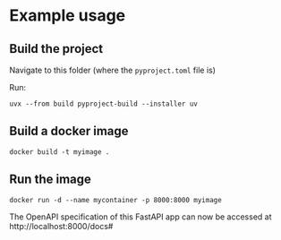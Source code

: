# Example usage

## Build the project
Navigate to this folder (where the `pyproject.toml` file is)

Run:
``` shell
uvx --from build pyproject-build --installer uv
```

## Build a docker image

``` shell
docker build -t myimage .
```

## Run the image

``` shell
docker run -d --name mycontainer -p 8000:8000 myimage
```

The OpenAPI specification of this FastAPI app can now be accessed at http://localhost:8000/docs#

